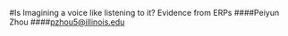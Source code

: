 #Is Imagining a voice like listening to it? Evidence from ERPs 
####Peiyun Zhou
####pzhou5@illinois.edu

